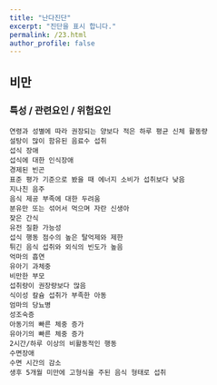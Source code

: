 ```yaml
---
title: "난다진단"
excerpt: "진단을 표시 합니다."
permalink: /23.html
author_profile: false
---
```

## 비만


### 특성 / 관련요인 / 위험요인

>                
                       
    연령과 성별에 따라 권장되는 양보다 적은 하루 평균 신체 활동량
    설탕이 많이 함유된 음료수 섭취
    섭식 장애
    섭식에 대한 인식장애
    경제된 빈곤
    표준 평가 기준으로 봤을 때 에너지 소비가 섭취보다 낮음
    지나친 음주
    음식 제공 부족에 대한 두려움
    분유만 또는 섞어서 먹으며 자란 신생아
    잦은 간식
    유전 질환 가능성
    섭식 행동 점수의 높은 탈억제와 제한
    튀긴 음식 섭취와 외식의 빈도가 높음
    억마의 흡연
    유아기 과체중
    비만한 부모
    섭취량이 권장량보다 많음
    식이성 칼슘 섭취가 부족한 아동
    엄마의 당뇨병
    성조숙증
    아동기의 빠른 체중 증가
    유아기의 빠른 체중 증가
    2시간/하루 이상의 비활동적인 행동
    수면장애
    수면 시간의 감소
    생후 5개월 미만에 고형식을 주된 음식 형태로 섭취
